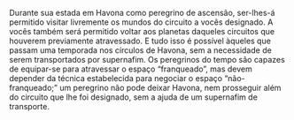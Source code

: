 ﻿Durante sua estada em Havona como peregrino de ascensão, ser-lhes-á permitido visitar livremente os mundos do circuito a vocês designado. A vocês também será permitido voltar aos planetas daqueles circuitos que houverem previamente atravessado. E tudo isso é possível àqueles que passam uma temporada nos círculos de Havona, sem a necessidade de serem transportados por supernafim. Os peregrinos do tempo são capazes de equipar-se para atravessar o espaço “franqueado”, mas devem depender da técnica estabelecida para negociar o espaço “não-franqueado;” um peregrino não pode deixar Havona, nem prosseguir além do circuito que lhe foi designado, sem a ajuda de um supernafim de transporte.